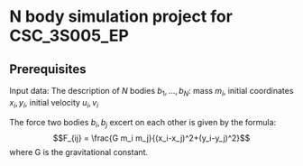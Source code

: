 # N body simulation project for CSC_3S005_EP

## Prerequisites

Input data: The description of $N$ bodies $b_1,\ldots,b_N$: mass $m_i$, initial coordinates $x_i,y_i$, initial velocity $u_i,v_i$

The force two bodies $b_i, b_j$ excert on each other is given by the formula:
$$F_{ij} = \frac{G m_i m_j}{(x_i-x_j)^2+(y_i-y_j)^2}$$
where G is the gravitational constant.
